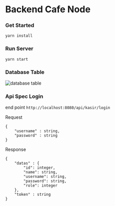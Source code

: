 # Backend Cafe Node 

### Get Started
```
yarn install
```

### Run Server
```
yarn start
```
### Database Table
<img src="https://github.com/Dimas-Maulana-A/backend-Cafe-Nodejs/blob/main/image/table_db_cafe.jpeg" alt="database table" />


### Api Spec Login

end point
```http://localhost:8080/api/kasir/login```

Request
```
{
    "username" : string,
    "password" : string
}
```

Response 
```
{
    "datas" : {
        "id": integer,
        "name": string, 
        "username": string,
        "password": string,
        "role": integer
    },
    "token" : string
}
```